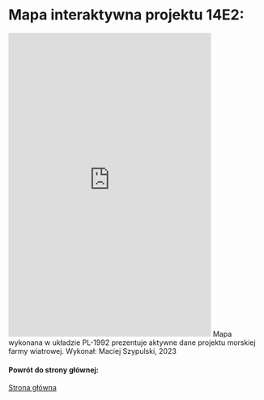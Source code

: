 # Mapa interaktywna projektu 14E2:

<iframe src="https://cipw.maps.arcgis.com/apps/instant/atlas/index.html?appid=e8cfde36c91b4dd4bf6ff15caebf4636" width="400" height="600" frameborder="0" style="border:0" allowfullscreen>Ramki iframe nie są obsługiwane na tej stronie.</iframe>
Mapa wykonana w układzie PL-1992 prezentuje aktywne dane projektu morskiej farmy wiatrowej.
Wykonał: Maciej Szypulski, 2023

#### Powrót do strony głównej:
[Strona główna](index.md)
